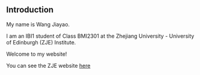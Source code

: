 ## Introduction 

My name is Wang Jiayao.

I am an IBI1 student of Class BMI2301 at the Zhejiang University - University of Edinburgh (ZJE) Institute.

Welcome to my website!

You can see the ZJE website [here](https://zje.zju.edu.cn/zje/main.htm) 
